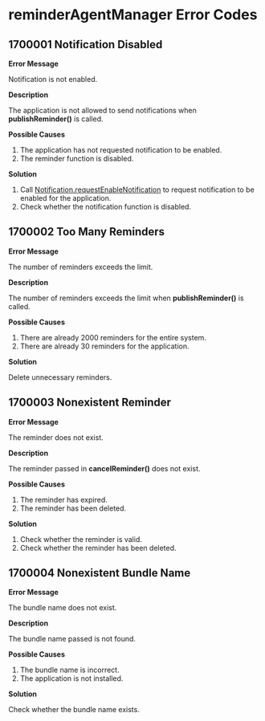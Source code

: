 # reminderAgentManager Error Codes

## 1700001 Notification Disabled

**Error Message**

Notification is not enabled.

**Description**

The application is not allowed to send notifications when **publishReminder()** is called.

**Possible Causes**

1. The application has not requested notification to be enabled.
2. The reminder function is disabled.

**Solution**

1. Call [Notification.requestEnableNotification](../apis/js-apis-notification.md#notificationrequestenablenotification8) to request notification to be enabled for the application.
2. Check whether the notification function is disabled.

## 1700002 Too Many Reminders

**Error Message**

The number of reminders exceeds the limit.

**Description**

The number of reminders exceeds the limit when **publishReminder()** is called.

**Possible Causes**

1. There are already 2000 reminders for the entire system.
2. There are already 30 reminders for the application.

**Solution**

Delete unnecessary reminders.

## 1700003 Nonexistent Reminder

**Error Message**

The reminder does not exist.

**Description**

The reminder passed in **cancelReminder()** does not exist.

**Possible Causes**

1. The reminder has expired.
2. The reminder has been deleted.

**Solution**

1. Check whether the reminder is valid.
2. Check whether the reminder has been deleted.

## 1700004 Nonexistent Bundle Name

**Error Message**

The bundle name does not exist.

**Description**

The bundle name passed is not found.

**Possible Causes**

1. The bundle name is incorrect.
2. The application is not installed.

**Solution**

Check whether the bundle name exists.
